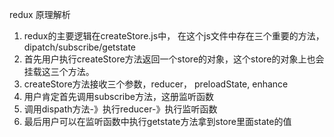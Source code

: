 redux 原理解析
1.  redux的主要逻辑在createStore.js中， 在这个js文件中存在三个重要的方法，dipatch/subscribe/getstate
2.  首先用户执行createStore方法返回一个store的对象，这个store的对象上也会挂载这三个方法。
3.  createStore方法接收三个参数，reducer， preloadState, enhance
4.  用户肯定首先调用subscribe方法，这册监听函数
5.  调用dispath方法-》执行reducer-》执行监听函数
6.  最后用户可以在监听函数中执行getstate方法拿到store里面state的值